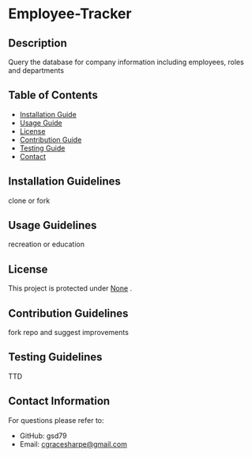 # Employee-Tracker


  ## Description
  Query the database for company information including employees, roles and departments

  ## Table of Contents
  * [Installation Guide](#installation-guidelines)
  * [Usage Guide](#usage-guidelines)
  * [License](#license)
  * [Contribution Guide](#contribution-guidelines)
  * [Testing Guide](#testing-guidelines)
  * [Contact](#contact-information) 
    
  ## Installation Guidelines
  clone or fork

  ## Usage Guidelines
  recreation or education

  ## License
  This project is protected under <a href="" target="_blank">None</a> . 


  ## Contribution Guidelines
  fork repo and suggest improvements

  ## Testing Guidelines
  TTD

  ## Contact Information
  For questions please refer to: 
   * GitHub: gsd79
   * Email: cgracesharpe@gmail.com

